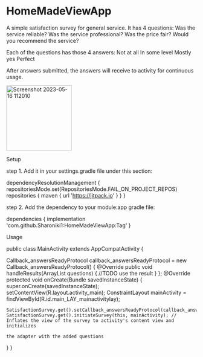 # HomeMadeViewApp

A simple satisfaction survey for general service.
It has 4 questions:
Was the service reliable?
Was the service professional?
Was the price fair?
Would you recommend the service?

Each of the questions has those 4 answers:
Not at all
In some level
Mostly yes
Perfect

After answers submitted, the answers will receive to activity for continuous usage.

<img width="173" alt="Screenshot 2023-05-16 112010" src="https://github.com/Sharoniki1/HomeMadeViewApp/assets/68810288/bd484a3b-c905-4d2f-801f-6c3bf077141c">


Setup

step 1. Add it in your settings.gradle file under this section:

dependencyResolutionManagement {
repositoriesMode.set(RepositoriesMode.FAIL_ON_PROJECT_REPOS)
repositories {
maven { url 'https://jitpack.io' }
}
}

step 2. Add the dependency to your module:app gradle file:

dependencies {
implementation 'com.github.Sharoniki1:HomeMadeViewApp:Tag'
}

Usage

public class MainActivity extends AppCompatActivity {

Callback_answersReadyProtocol callback_answersReadyProtocol = new Callback_answersReadyProtocol() {
    @Override
    public void handleResults(ArrayList<Question> questions) {
        //TODO use the result
    }
};
@Override
protected void onCreate(Bundle savedInstanceState) {
    super.onCreate(savedInstanceState);
    setContentView(R.layout.activity_main);
    ConstraintLayout mainActivity = findViewById(R.id.main_LAY_mainactivitylay);

    SatisfactionSurvey.get().setCallback_answersReadyProtocol(callback_answersReadyProtocol);
    SatisfactionSurvey.get().initiateSurvey(this, mainActivity); // Inflates the view of the survey to activity's content view and initializes 
                                                                                                      the adapter with the added questions
}
}
